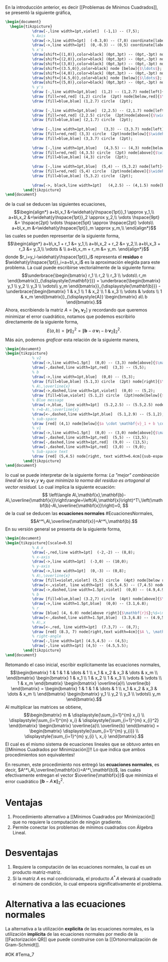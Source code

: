 En la introducción anterior, es decir [[Problemas de Mínimos Cuadrados]], se presentó la siguiente gráfica,
```tikz
\begin{document}
  \begin{tikzpicture}
            \draw[-,line width=1pt,violet]  (-1,1) -- (7,5);
            % Axis
            \draw[->,line width=1pt]  (-0.3,0) -- (7,0) coordinate[label = {below:$x$}] (xmax);
            \draw[->,line width=1pt]  (0,-0.3) -- (0,5) coordinate[label = {right:$y$}] (ymax); 
            % x's
            \draw[shift={(1,0)},color=black] (0pt,3pt) -- (0pt,-3pt) node [below]{$x_1$};
            \draw[shift={(2,0)},color=black] (0pt,3pt) -- (0pt,-3pt) node [below]{$x_2$};
            \draw[shift={(3,0)},color=black] (0pt,3pt) -- (0pt,-3pt) node [below]{$x_3$};
            \draw[shift={(3.5,0)},color=black] node [below]{$\ldots$};
            \draw[shift={(4,0)},color=black] (0pt,3pt) -- (0pt,-3pt) node [below]{$x_i$};
            \draw[shift={(4.5,0)},color=black] node [below]{$\ldots$};
            \draw[shift={(5,0)},color=black] (0pt,3pt) -- (0pt,-3pt) node [below]{$x_m$};
            % y's
            \draw [-,line width=1pt,blue]  (1,2) -- (1,2.7) node[left]{$y_1$};
            \draw [fill=red,red] (1,2) circle  (2pt) node[below,red]{$\widehat{y}_1$};
            \draw [fill=blue,blue] (1,2.7) circle  (2pt);
            
            \draw [-,line width=1pt,blue]  (2,2.5) -- (2,1.7) node[left]{$y_2$};
            \draw [fill=red,red] (2,2.5) circle  (2pt)node[above]{$\widehat{y}_2$};;
            \draw [fill=blue,blue] (2,1.7) circle  (2pt);
            
            \draw [-,line width=1pt,blue]   (3,3) -- (3,3.7) node[left]{$y_3$};
            \draw [fill=red,red] (3,3) circle  (2pt)node[below]{$\widehat{y}_3$};;
            \draw [fill=blue,blue] (3,3.7) circle  (2pt);
            
            \draw [-,line width=1pt,blue]   (4,3.5) -- (4,3) node[below]{$y_i$};
            \draw [fill=red,red] (4,3.5) circle  (2pt) node[above]{$\widehat{y}_i$};
            \draw [fill=blue,blue] (4,3) circle  (2pt);
            
            \draw [-,line width=1pt,blue]  (5,4) -- (5,3.2) node[left]{$y_m$};
            \draw [fill=red,red] (5,4) circle  (2pt)node[above]{$\widehat{y}_m$};
            \draw [fill=blue,blue] (5,3.2) circle  (2pt);
            
            \draw[->, black,line width=1pt]   (4,2.5) -- (4,1.5) node[below]{$a + b \cdot x_i=\widehat{y}_i \approx y_i$};
        \end{tikzpicture}
\end{document}
```
de la cual se deducen las siguientes ecuaciones,$$\begin{align*}
	a+b\,x_1 &=\widehat{y\hspace{1pt}}_1 \approx y_1,\\
	a+b\,x_2 &=\widehat{y\hspace{1pt}}_2 \approx y_2,\\
	\vdots \hspace{9pt} &= \hspace{2pt} \vdots \hspace{5pt} \approx \hspace{2pt} \vdots\\
	a+b\,x_m &=\widehat{y\hspace{1pt}}_m \approx y_m,\\
\end{align*}$$ las cuales se pueden representar de la siguiente forma,$$\begin{align*}
        a+b\,x_1 + r_1 &= y_1,\\
        a+b\,x_2 + r_2 &= y_2,\\
        a+b\,x_3 + r_3 &= y_3,\\
        \vdots & \\
        a+b\,x_m + r_m &= y_m.
    \end{align*}$$donde $r_i=y_i-\widehat{y\hspace{1pt}}_i$ representa el **residuo** e $\widehat{y\hspace{1pt}}_i=a+b\,x_i$ es la aproximación elegida para este problema. La cual puede escribirse vectorialmente de la siguiente forma:$$\underbrace{\begin{bmatrix}
            r_1 \\
			r_2 \\
			r_3 \\
			\vdots\\
			r_m 
        \end{bmatrix}}_{\displaystyle{\mathbf{r}}}
        =
        \underbrace{\begin{bmatrix}
            y_1 \\
			y_2 \\
			y_3 \\
			\vdots\\
			y_m 
        \end{bmatrix}}_{\displaystyle{\mathbf{b}}}
        -
        \underbrace{\begin{bmatrix}
            1 & x_1 \\
			1 & x_2 \\
			1 & x_3 \\
			\vdots & \vdots \\
			1 & x_m
        \end{bmatrix}}_{\displaystyle{A}}
        \begin{bmatrix}
            a\\
            b
        \end{bmatrix}.$$Ahora, escribiendo la matriz $A=[\mathbf{v}_1,\mathbf{v}_2]$ y
recordando que queremos minimizar el error cuadrático, notamos que podemos escribirlo directamente de la siguiente forma,$$E(a,b)=\|\mathbf{r}\|_2^2=\left\|\mathbf{b}-a\,\mathbf{v}_1 - b\,\mathbf{v}_2\right\|_2^2.$$Más aún, podemos _graficar_ esta relación de la siguiente manera,
```tikz
\begin{document}
\begin{tikzpicture}
            % v2
            \draw[->,line width=1.5pt]  (0,0) -- (3,3) node[above]{$\mathbf{v}_2$};
            \draw[-,dashed,line width=1pt,red]  (3,3) -- (5,5);
            % b
            \draw[->,line width=1pt,blue]  (0,0) -- (5,3);
            \draw [fill=blue,blue] (5.1,3) circle  (2pt) node[right]{$\mathbf{b}$};
            % A\,\overline{x}
            \draw[->,dashed,line width=1pt,violet]  (0,0) -- (5,2);
            \draw [fill=blue,violet] (5.1,2) circle  (2pt)node[below]{$A\,\overline{\mathbf{x}}$};
            % Blue message
            \draw[->,blue, line width=1pt]  (5.2,2.5) -- (5.5,2.5) node[right]{$\mathbf{r}$: Se quiere minimizar esta distancia, es decir $\|\mathbf{r}\|_2$};
            % r=b-A\,\overline{x}
            \draw[<-,dashed,line width=1pt,blue]  (5.1,2.9) -- (5.1,2);
            % sub-space
            \draw [red] (4,1) node[below]{$a \cdot \mathbf{v}_1 + b \cdot \mathbf{v}_2 = A \, \mathbf{x}$};
            % v1
            \draw[->,line width=1.5pt]  (0,0) -- (3,0) node[above]{$\mathbf{v}_1$};
            \draw[-,dashed,line width=1pt,red]  (5,5) -- (13,5);
            \draw[-,dashed,line width=1pt,red]  (9,0) -- (13,5);
            \draw[-,dashed,line width=1pt,red]  (3,0) -- (9,0);
            % Sub-space text
            \draw [red] (5,4.5) node[right, text width=6.4cm]{sub-espacio vectorial definido por $\mathbf{v}_1$ y $\mathbf{v}_2$, es decir corresponde a span$(\mathbf{v}_1,\mathbf{v}_2)$.};
        \end{tikzpicture}
\end{document}
```
lo cual se puede interpretar de la siguiente forma:
_La "mejor" combinación lineal de los $\mathbf{v}_1$ y $\mathbf{v}_2$ que minimiza la norma del residuo es ortogonal al vector residual._
Lo cual implica la siguiente ecuación:$$
\left\langle A\,\mathbf{x},\mathbf{b}-A\,\overline{\mathbf{x}}\right\rangle=\left(A\,\mathbf{x}\right)^T\,\left(\mathbf{b}-A\,\overline{\mathbf{x}}\right)=0,
$$de la cual se deducen las **ecuaciones normales** #EcuacionesNormales,$$A^*\,A\,\overline{\mathbf{x}}=A^*\,\mathbf{b}.$$En su versión general se presenta de la siguiente forma,
```tikz
\begin{document}
\begin{tikzpicture}[scale=0.5]
            % A x
		    \draw[-,red,line width=1pt]  (-2,-2) -- (8,8);
		    % x-axis
            \draw[->,line width=1pt]  (-3,0) -- (10,0);
			% y-axis
            \draw[->,line width=1pt]  (0,-3) -- (0,8);
			% A\,\overline{x} 
            \draw [fill=violet,violet] (5,5) circle  (4pt) node[below right]{$A\, \overline{\mathbf{x}}$};
            \draw[<-,violet, line width=1pt]  (6.5,4.5) -- (7,4.5) node[right]{donde $\overline{\mathbf{x}}$ es el minimizador.};
            \draw[->,dashed,line width=1.5pt,violet]  (0,0) -- (4.9,4.9);
            % b
            \draw [fill=blue,blue] (3.2,7) circle  (4pt) node[above]{$\mathbf{b}$};
            \draw[->,line width=1.5pt,blue]  (0,0) -- (3.1,6.8);
            % r
            \draw [blue] (4, 6.0) node[above right]{$\mathbf{r}$};%$=\mathbf{b}-A \, \bar{\mathbf{x}}$};
            \draw[<-,dashed,line width=1.5pt,blue]  (3.3,6.8) -- (4.9,5);
            % A\,x
            \draw[<-,red, line width=1pt]  (7.3,7) -- (8,7);
            \draw [red] (8.3, 7) node[right,text width=4cm]{$A \, \mathbf{x}$, sub-espacio vectorial generado por las columnas de $A$.};
            % right-angle
            \draw[-,line width=1pt] (4.5,4.5) -- (4,5);
            \draw[-,line width=1pt] (4,5) -- (4.5,5.5);
		\end{tikzpicture}
\end{document}
```

Retomando el caso inicial, escribir explícitamente las ecuaciones normales,$$\begin{bmatrix}
            1 & 1 & 1 & \dots &  1 \\
			x_1 & x_2 & x_3 & \dots &  x_m \\
        \end{bmatrix}
        \begin{bmatrix}
            1 & x_1 \\
			1 & x_2 \\
			1 & x_3 \\
			\vdots & \vdots \\
			1 & x_m
        \end{bmatrix}
        \begin{bmatrix}
            \overline{a}\\
            \overline{b}
        \end{bmatrix}
        =
        \begin{bmatrix}
            1 & 1 & 1 & \dots &  1 \\
			x_1 & x_2 & x_3 & \dots &  x_m \\
        \end{bmatrix}
        \begin{bmatrix}
            y_1 \\
			y_2 \\
			y_3 \\
			\vdots\\
			y_m 
        \end{bmatrix}.$$Al multiplicar las matrices se obtiene,$$\begin{bmatrix}
            m & \displaystyle{\sum_{i=1}^{m} x_i} \\
    		\displaystyle{\sum_{i=1}^{m} x_i} & \displaystyle{\sum_{i=1}^{m} x_{i}^2}
        \end{bmatrix}
        \begin{bmatrix}
            \overline{a}\\
            \overline{b}
        \end{bmatrix}
        =
        \begin{bmatrix}
            \displaystyle{\sum_{i=1}^{m} y_{i}} \\
    		\displaystyle{\sum_{i=1}^{m} y_{i} \, x_i}
        \end{bmatrix}.$$ El cual es el mismo sistema de ecuaciones lineales que se obtuvo antes en [[Mínimos Cuadrados por Minimización]]!! Lo que indica que ambos procedimientos son equivalentes!

En resumen, este procedimiento nos entregó las **ecuaciones normales**, es decir, $A^*\,A\,\overline{\mathbf{x}}=A^*\,\mathbf{b}$, las cuales efectivamente entregan el vector $\overline{\mathbf{x}}$ que minimiza el error cuadrático $\|\mathbf{b}-A\,\mathbf{x}\|_2^2$.

# Ventajas
1. Procedimiento alternativo a [[Mínimos Cuadrados por Minimización]] que no requiere la computación de ningún gradiente.
2. Permite conectar los problemas de mínimos cuadrados con Álgebra Lineal.
# Desventajas
1. Requiere la computación de las ecuaciones normales, la cual es un producto matriz-matriz.
2. Si la matriz $A$ es mal condicionada, el producto $A^*\,A$ elevará al cuadrado el número de condición, lo cual empeora significativamente el problema.

# Alternativa a las ecuaciones normales
La alternativa a la utilización **explícita** de las ecuaciones normales, es la utilización **implícita** de las ecuaciones normales por medio de la [[Factorización QR]] que puede construirse con la [[Ortonormalización de Gram-Schmidt]].

#OK
#Tema_7
